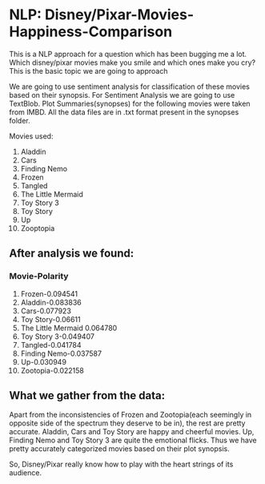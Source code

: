 # NLP: Disney/Pixar-Movies-Happiness-Comparison

This is a NLP approach for a question which has been bugging me a lot. Which disney/pixar movies make you smile and which ones make you cry?
This is the basic topic we are going to approach

We are going to use sentiment analysis for classification of these movies based on their synopsis. 
For Sentiment Analysis we are going to use TextBlob.
Plot Summaries(synopses) for the following movies were taken from IMBD. All the data files are in .txt format present in the synopses folder.

Movies used:
1. Aladdin
2. Cars
3. Finding Nemo
4. Frozen
5. Tangled
6. The Little Mermaid
7. Toy Story 3
8. Toy Story
9. Up
10. Zooptopia


## After analysis we found:
### Movie-Polarity
1. Frozen-0.094541
2. Aladdin-0.083836
3. Cars-0.077923
4. Toy Story-0.06611
5. The Little Mermaid	0.064780
6. Toy Story 3-0.049407
7. Tangled-0.041784
8. Finding Nemo-0.037587
9. Up-0.030949
10. Zootopia-0.022158

## What we gather from the data:
Apart from the inconsistencies of Frozen and Zootopia(each seemingly in opposite side of the spectrum they deserve to be in), the rest are pretty accurate. Aladdin, Cars and Toy Story are happy and cheerful movies. Up, Finding Nemo and Toy Story 3 are quite the emotional flicks. Thus we have pretty accurately categorized movies based on their plot synopsis.

So, Disney/Pixar really know how to play with the heart strings of its audience. 

